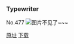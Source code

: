 ### Typewriter
No.477
![图片不见了~~~](https://imgs.xkcd.com/comics/typewriter.png)

[原址](https://xkcd.com//477) [下载](https://imgs.xkcd.com/comics/typewriter.png)

